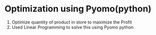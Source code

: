 # Optimization using Pyomo(python)
1) Optimize quantity of product in store to maximize the Profit
2) Used Linear Programming to solve this using Pyomo python
